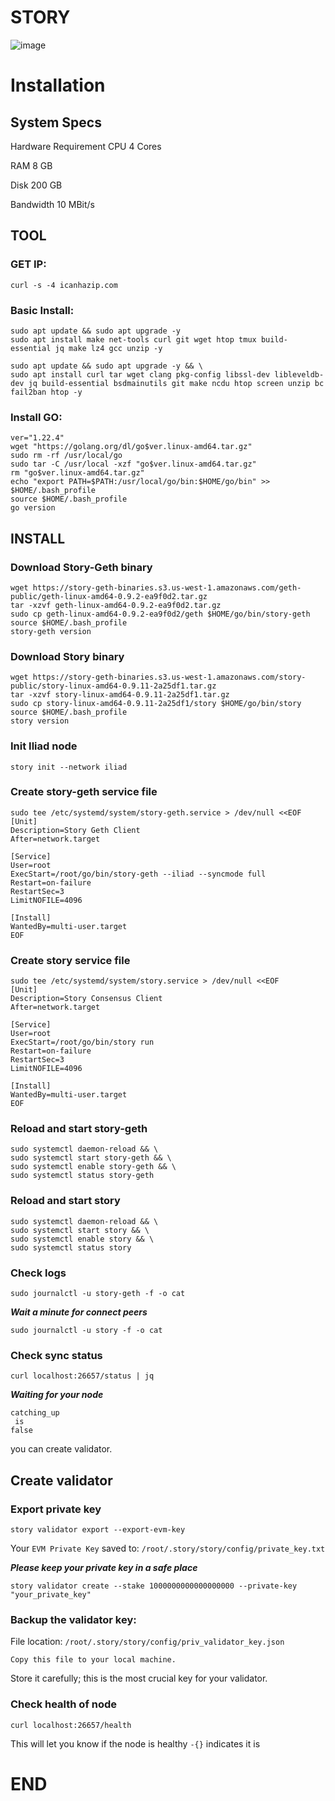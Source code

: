 
# STORY

![image](https://github.com/user-attachments/assets/f6614e54-4bcb-4477-b8e8-6d9483185d73)


# Installation

## System Specs

Hardware	Requirement
CPU 4 Cores

RAM 8 GB

Disk 200 GB

Bandwidth 10 MBit/s

## TOOL

### GET IP:

```
curl -s -4 icanhazip.com
```

### Basic Install:
```
sudo apt update && sudo apt upgrade -y
sudo apt install make net-tools curl git wget htop tmux build-essential jq make lz4 gcc unzip -y
```

```
sudo apt update && sudo apt upgrade -y && \
sudo apt install curl tar wget clang pkg-config libssl-dev libleveldb-dev jq build-essential bsdmainutils git make ncdu htop screen unzip bc fail2ban htop -y
```

### Install GO:
```
ver="1.22.4"
wget "https://golang.org/dl/go$ver.linux-amd64.tar.gz"
sudo rm -rf /usr/local/go
sudo tar -C /usr/local -xzf "go$ver.linux-amd64.tar.gz"
rm "go$ver.linux-amd64.tar.gz"
echo "export PATH=$PATH:/usr/local/go/bin:$HOME/go/bin" >> $HOME/.bash_profile
source $HOME/.bash_profile
go version
```

## INSTALL

### Download Story-Geth binary

```
wget https://story-geth-binaries.s3.us-west-1.amazonaws.com/geth-public/geth-linux-amd64-0.9.2-ea9f0d2.tar.gz
tar -xzvf geth-linux-amd64-0.9.2-ea9f0d2.tar.gz
sudo cp geth-linux-amd64-0.9.2-ea9f0d2/geth $HOME/go/bin/story-geth
source $HOME/.bash_profile
story-geth version
```

### Download Story binary
```
wget https://story-geth-binaries.s3.us-west-1.amazonaws.com/story-public/story-linux-amd64-0.9.11-2a25df1.tar.gz
tar -xzvf story-linux-amd64-0.9.11-2a25df1.tar.gz
sudo cp story-linux-amd64-0.9.11-2a25df1/story $HOME/go/bin/story
source $HOME/.bash_profile
story version
```


### Init Iliad node
```
story init --network iliad
```

### Create story-geth service file
```
sudo tee /etc/systemd/system/story-geth.service > /dev/null <<EOF
[Unit]
Description=Story Geth Client
After=network.target

[Service]
User=root
ExecStart=/root/go/bin/story-geth --iliad --syncmode full
Restart=on-failure
RestartSec=3
LimitNOFILE=4096

[Install]
WantedBy=multi-user.target
EOF
```


### Create story service file
```
sudo tee /etc/systemd/system/story.service > /dev/null <<EOF
[Unit]
Description=Story Consensus Client
After=network.target

[Service]
User=root
ExecStart=/root/go/bin/story run
Restart=on-failure
RestartSec=3
LimitNOFILE=4096

[Install]
WantedBy=multi-user.target
EOF
```

### Reload and start story-geth
```
sudo systemctl daemon-reload && \
sudo systemctl start story-geth && \
sudo systemctl enable story-geth && \
sudo systemctl status story-geth
```


### Reload and start story
```
sudo systemctl daemon-reload && \
sudo systemctl start story && \
sudo systemctl enable story && \
sudo systemctl status story
```


### Check logs
```
sudo journalctl -u story-geth -f -o cat
```

_**Wait a minute for connect peers**_


```
sudo journalctl -u story -f -o cat
```


### Check sync status
```
curl localhost:26657/status | jq
```


_**Waiting for your node**_

```
catching_up
 is 
false
```

you can create validator.

## Create validator

### Export private key

```
story validator export --export-evm-key
```


Your `EVM Private Key` saved to: `/root/.story/story/config/private_key.txt`

_**Please keep your private key in a safe place**_

```
story validator create --stake 1000000000000000000 --private-key "your_private_key"
```


### Backup the validator key:

File location: 
`/root/.story/story/config/priv_validator_key.json`

`Copy this file to your local machine.`

Store it carefully; this is the most crucial key for your validator.

### Check health of node
```
curl localhost:26657/health
```

This will let you know if the node is healthy `-{}` indicates it is

# END
